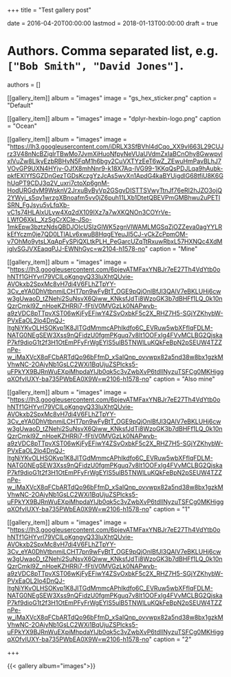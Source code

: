 +++
title = "Test gallery post"

date = 2016-04-20T00:00:00
lastmod = 2018-01-13T00:00:00
draft = true

# Authors. Comma separated list, e.g. `["Bob Smith", "David Jones"]`.
authors = []

[[gallery_item]]
album = "images"
image = "gs_hex_sticker.png"
caption = "Default"

[[gallery_item]]
album = "images"
image = "dplyr-hexbin-logo.png"
caption = "Ocean"

[[gallery_item]]
album = "images"
image = "https://lh3.googleusercontent.com/iDRLX3SfBVhl4dCqo_XX9vl663L29CUJrz3V48nNcBZigIrTBwMo7JvmXiHuoNfpyNeVUaUVdmZxIaBCnOhy8GwwpvlxlVuZw8LlkyEzbRBHvN5FqM1h6bgy2CuVXTYzEeT6wZ_ZEwuHmPavBLhJ7VOvGP9UXN4HYjv-OJfX8mhNnr9-k18X7Aq-lVG99-1KKqQsPDJLqa9hAubk-pkfEXIYfSGZDnGezTGDsKczgYzJcAs5wvXn1ApdG4kaBYUigdlG68tfiU8K6GhUqPT9CDJ3q2V_uxri7ctoXp6gnM-HodURGdvM9WsknV2JrxuBvByVp2GSgvDISTTSVwyTtnJf76eRI2hJZO3ojQ2YWyj_s5qy1wrzgXBnoafm5vv0jZ6puh11LXb1DtetQBEVPmGMBhwu2uPETISRN_FgJsyu5vLfqXb-vC1s74HLAlxULyw4Xq2dX109IXz7a7wXKQNOn3COYrVe-LWfO6XkL_XzSgCrXCle-JSo-1mkEpw3bztzNdsQBDJOIcUSIzGlWK5zgnVlWAMLMGSqZjOZZeva0agYYLRkEfYczm0je7QD0LTlALv6xwuB8HqgEYeuJI5CJ-vCkZcPpmOM-v7OhMo9ytsLXqApFySPiQXLtkPLH_PeGarcUZqTtRxuwRbxL57HXNQc4XdMjglvSGJVXEaqqPJJ-EWNhGyc=w2104-h1578-no"
caption = "Mine"

[[gallery_item]]
album = "images"
image = "https://lh3.googleusercontent.com/6pjevATMFaxYNBJr7eE27Th4VdYtb0ohNTf1GHYvrl79VCILoKgngyQ33IuXhtQUvie-AVOkxb2SpxMc8vH7di4V6FLhZTpYY-3Cv_eYA0DhVtbnmiLCHT7pn9wFyBtT_OGE9pQjOnlBfJl3QAlV7eBKLUHj6cww3gUwaoD_tZNehi2SuNsvX6Qiww_KNksfJdTi8WzoGK3b7dBHFf1LQ_0k10nQzrCmkl9Z_nHoeKZHRRj7-fFtiV0MVGzLk0NAPwvb-a9zVDC8pTTpvXST06wKjFyEFiwY4ZSvOxbkF5c2X_RHZ7H5-SGjYZKhybW-PVxEaOL2Io4DnQJ-ItgNiYKvOLHSOKvp1K8JITGdMmmcAPhIkdfo6C_EVRuw5wbXFflqFDLM-NATG0NEgSEW3Xss9nQFidzU0fgmPKguq7v8lt1OOFxIg4FVvMCLBG2QjskaP7kf9dioG1t2f3H1OtEmPFyFrWgEYlS5ulB5TNWlLuKQkFeBpN2pSEUW4TZZnPe-w_iMaXVcX8qFCbARTdQo96bFfmD_xSaIQnp_ovvwpx82a5nd38w8bx1gzkMVhwNC-2OAjyNb1GsLC2WXi1BqUjuZSPlcks5-uFPkYX9BJRnWuEXpiMhpdaYIJb0qk5c3vZwbXvP6tdIlNyzuTSFCg0MKHiggqXOfvIUXY-ba735PWbEA0X9W=w2106-h1578-no"
caption = "Also mine"

[[gallery_item]]
album = "images"
image = "https://lh3.googleusercontent.com/6pjevATMFaxYNBJr7eE27Th4VdYtb0ohNTf1GHYvrl79VCILoKgngyQ33IuXhtQUvie-AVOkxb2SpxMc8vH7di4V6FLhZTpYY-3Cv_eYA0DhVtbnmiLCHT7pn9wFyBtT_OGE9pQjOnlBfJl3QAlV7eBKLUHj6cww3gUwaoD_tZNehi2SuNsvX6Qiww_KNksfJdTi8WzoGK3b7dBHFf1LQ_0k10nQzrCmkl9Z_nHoeKZHRRj7-fFtiV0MVGzLk0NAPwvb-a9zVDC8pTTpvXST06wKjFyEFiwY4ZSvOxbkF5c2X_RHZ7H5-SGjYZKhybW-PVxEaOL2Io4DnQJ-ItgNiYKvOLHSOKvp1K8JITGdMmmcAPhIkdfo6C_EVRuw5wbXFflqFDLM-NATG0NEgSEW3Xss9nQFidzU0fgmPKguq7v8lt1OOFxIg4FVvMCLBG2QjskaP7kf9dioG1t2f3H1OtEmPFyFrWgEYlS5ulB5TNWlLuKQkFeBpN2pSEUW4TZZnPe-w_iMaXVcX8qFCbARTdQo96bFfmD_xSaIQnp_ovvwpx82a5nd38w8bx1gzkMVhwNC-2OAjyNb1GsLC2WXi1BqUjuZSPlcks5-uFPkYX9BJRnWuEXpiMhpdaYIJb0qk5c3vZwbXvP6tdIlNyzuTSFCg0MKHiggqXOfvIUXY-ba735PWbEA0X9W=w2106-h1578-no"
caption = "1"

[[gallery_item]]
album = "images"
image = "https://lh3.googleusercontent.com/6pjevATMFaxYNBJr7eE27Th4VdYtb0ohNTf1GHYvrl79VCILoKgngyQ33IuXhtQUvie-AVOkxb2SpxMc8vH7di4V6FLhZTpYY-3Cv_eYA0DhVtbnmiLCHT7pn9wFyBtT_OGE9pQjOnlBfJl3QAlV7eBKLUHj6cww3gUwaoD_tZNehi2SuNsvX6Qiww_KNksfJdTi8WzoGK3b7dBHFf1LQ_0k10nQzrCmkl9Z_nHoeKZHRRj7-fFtiV0MVGzLk0NAPwvb-a9zVDC8pTTpvXST06wKjFyEFiwY4ZSvOxbkF5c2X_RHZ7H5-SGjYZKhybW-PVxEaOL2Io4DnQJ-ItgNiYKvOLHSOKvp1K8JITGdMmmcAPhIkdfo6C_EVRuw5wbXFflqFDLM-NATG0NEgSEW3Xss9nQFidzU0fgmPKguq7v8lt1OOFxIg4FVvMCLBG2QjskaP7kf9dioG1t2f3H1OtEmPFyFrWgEYlS5ulB5TNWlLuKQkFeBpN2pSEUW4TZZnPe-w_iMaXVcX8qFCbARTdQo96bFfmD_xSaIQnp_ovvwpx82a5nd38w8bx1gzkMVhwNC-2OAjyNb1GsLC2WXi1BqUjuZSPlcks5-uFPkYX9BJRnWuEXpiMhpdaYIJb0qk5c3vZwbXvP6tdIlNyzuTSFCg0MKHiggqXOfvIUXY-ba735PWbEA0X9W=w2106-h1578-no"
caption = "2"

+++

{{< gallery album="images">}} 


